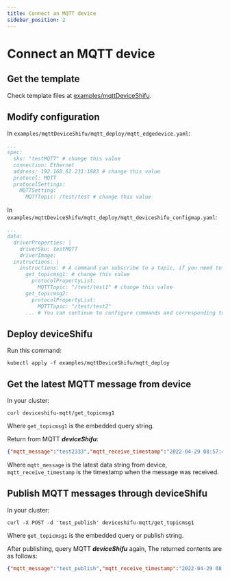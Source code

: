 ```yaml
---
title: Connect an MQTT device
sidebar_position: 2
---
```


# Connect an MQTT device

## Get the template

Check template files at [examples/mqttDeviceShifu](https://github.com/Edgenesis/shifu/tree/main/examples/mqttDeviceShifu).

## Modify configuration

In `examples/mqttDeviceShifu/mqtt_deploy/mqtt_edgedevice.yaml`:

```yml
...
spec:
  sku: "testMQTT" # change this value
  connection: Ethernet
  address: 192.168.62.231:1883 # change this value
  protocol: MQTT
  protocolSettings:
    MQTTSetting:
      MQTTTopic: /test/test # change this value
```

In `examples/mqttDeviceShifu/mqtt_deploy/mqtt_deviceshifu_configmap.yaml`:

```yml
...
data:
  driverProperties: |
    driverSku: testMQTT
    driverImage: 
  instructions: | 
    instructions: # A command can subscribe to a topic, if you need to subscribe to multiple topics, just add a command
      get_topicmsg1: # change this value
        protocolPropertyList:
          MQTTTopic: "/test/test1" # change this value
      get_topicmsg2: 
        protocolPropertyList:
          MQTTTopic: "/test/test2" 
      ... # You can continue to configure commands and corresponding topics according to your own needs, just continue to add according to this format
```

## Deploy deviceShifu

Run this command:

```
kubectl apply -f examples/mqttDeviceShifu/mqtt_deploy
```

## Get the latest MQTT message from device

In your cluster:

```
curl deviceshifu-mqtt/get_topicmsg1
```

Where `get_topicmsg1` is the embedded query string.

Return from MQTT ***deviceShifu***:

```json
{"mqtt_message":"test2333","mqtt_receive_timestamp":"2022-04-29 08:57:49.9492744 +0000 UTC m=+75.407609501"}
```

Where `mqtt_message` is the latest data string from device, `mqtt_receive_timestamp` is the timestamp when the message was received.

## Publish MQTT messages through deviceShifu

In your cluster:

```
curl -X POST -d 'test_publish' deviceshifu-mqtt/get_topicmsg1
```

Where `get_topicmsg1` is the embedded query or publish string.

After publishing, query MQTT ***deviceShifu*** again, The returned contents are as follows:

```json
{"mqtt_message":"test_publish","mqtt_receive_timestamp":"2022-04-29 08:57:59.7397692 +0000 UTC m=+75.407609501"}
```
